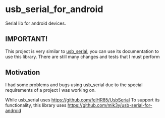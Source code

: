 # usb_serial_for_android

Serial lib for android devices.

## IMPORTANT!

This project is very similar to [usb_serial](https://github.com/altera2015/usbserial), you can use its documentation to use this library. There are still many changes and tests that I must perform

## Motivation

I had some problems and bugs using usb_serial due to the special requirements of a project I was working on.

While usb_serial uses https://github.com/felHR85/UsbSerial
To support its functionality, this library uses https://github.com/mik3y/usb-serial-for-android
